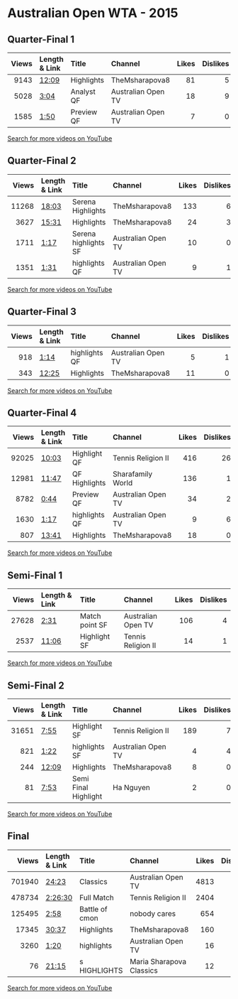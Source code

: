 
# Australian Open WTA - 2015
    
## Quarter-Final 1
|   Views | Length & Link                                        | Title       | Channel            |   Likes |   Dislikes |
|--------:|:-----------------------------------------------------|:------------|:-------------------|--------:|-----------:|
|    9143 | [12:09](https://www.youtube.com/watch?v=hBo04AHTkFk) | Highlights  | TheMsharapova8     |      81 |          5 |
|    5028 | [3:04](https://www.youtube.com/watch?v=oTlRzb0pv9U)  | Analyst  QF | Australian Open TV |      18 |          9 |
|    1585 | [1:50](https://www.youtube.com/watch?v=TRquELsAFBE)  | Preview  QF | Australian Open TV |       7 |          0 |

[Search for more videos on YouTube](https://www.youtube.com/results?search_query=%22australian+open%22+%22Williams%22+%22Cibulkova%22+%222015%22+%22highlights%22)     

## Quarter-Final 2
|   Views | Length & Link                                        | Title                  | Channel            |   Likes |   Dislikes |
|--------:|:-----------------------------------------------------|:-----------------------|:-------------------|--------:|-----------:|
|   11268 | [18:03](https://www.youtube.com/watch?v=YGuhlIVzEdo) | Serena     Highlights  | TheMsharapova8     |     133 |          6 |
|    3627 | [15:31](https://www.youtube.com/watch?v=i6oCANFBJ10) | Highlights             | TheMsharapova8     |      24 |          3 |
|    1711 | [1:17](https://www.youtube.com/watch?v=ck19QME2fcE)  | Serena   highlights SF | Australian Open TV |      10 |          0 |
|    1351 | [1:31](https://www.youtube.com/watch?v=leYApjWBqbs)  | highlights QF          | Australian Open TV |       9 |          1 |

[Search for more videos on YouTube](https://www.youtube.com/results?search_query=%22australian+open%22+%22Keys%22+%22Williams%22+%222015%22+%22highlights%22)     

## Quarter-Final 3
|   Views | Length & Link                                        | Title         | Channel            |   Likes |   Dislikes |
|--------:|:-----------------------------------------------------|:--------------|:-------------------|--------:|-----------:|
|     918 | [1:14](https://www.youtube.com/watch?v=-mNHZdCRJuM)  | highlights QF | Australian Open TV |       5 |          1 |
|     343 | [12:25](https://www.youtube.com/watch?v=Ccapht7wOfs) | Highlights    | TheMsharapova8     |      11 |          0 |

[Search for more videos on YouTube](https://www.youtube.com/results?search_query=%22australian+open%22+%22Makarova%22+%22Halep%22+%222015%22+%22highlights%22)     

## Quarter-Final 4
|   Views | Length & Link                                        | Title          | Channel            |   Likes |   Dislikes |
|--------:|:-----------------------------------------------------|:---------------|:-------------------|--------:|-----------:|
|   92025 | [10:03](https://www.youtube.com/watch?v=__k7XVYtM6g) | Highlight   QF | Tennis Religion II |     416 |         26 |
|   12981 | [11:47](https://www.youtube.com/watch?v=fMpW7kpXZ8A) | QF Highlights  | Sharafamily World  |     136 |          1 |
|    8782 | [0:44](https://www.youtube.com/watch?v=QXiH-0hinCU)  | Preview  QF    | Australian Open TV |      34 |          2 |
|    1630 | [1:17](https://www.youtube.com/watch?v=IcPzOJ2j7aQ)  | highlights QF  | Australian Open TV |       9 |          6 |
|     807 | [13:41](https://www.youtube.com/watch?v=I8lnPOyGWdg) | Highlights     | TheMsharapova8     |      18 |          0 |

[Search for more videos on YouTube](https://www.youtube.com/results?search_query=%22australian+open%22+%22Sharapova%22+%22Bouchard%22+%222015%22+%22highlights%22)     

## Semi-Final 1
|   Views | Length & Link                                        | Title             | Channel            |   Likes |   Dislikes |
|--------:|:-----------------------------------------------------|:------------------|:-------------------|--------:|-----------:|
|   27628 | [2:31](https://www.youtube.com/watch?v=eThcRCvBhy4)  | Match point    SF | Australian Open TV |     106 |          4 |
|    2537 | [11:06](https://www.youtube.com/watch?v=8yIfKm-oikY) | Highlight   SF    | Tennis Religion II |      14 |          1 |

[Search for more videos on YouTube](https://www.youtube.com/results?search_query=%22australian+open%22+%22Williams%22+%22Keys%22+%222015%22+%22highlights%22)     

## Semi-Final 2
|   Views | Length & Link                                        | Title                | Channel            |   Likes |   Dislikes |
|--------:|:-----------------------------------------------------|:---------------------|:-------------------|--------:|-----------:|
|   31651 | [7:55](https://www.youtube.com/watch?v=Da4DuMlyGm8)  | Highlight   SF       | Tennis Religion II |     189 |          7 |
|     821 | [1:22](https://www.youtube.com/watch?v=lc3Vd5Xhh-Y)  | highlights SF        | Australian Open TV |       4 |          4 |
|     244 | [12:09](https://www.youtube.com/watch?v=-Axx24okf1E) | Highlights           | TheMsharapova8     |       8 |          0 |
|      81 | [7:53](https://www.youtube.com/watch?v=zLT1tulewVc)  | Semi Final Highlight | Ha Nguyen          |       2 |          0 |

[Search for more videos on YouTube](https://www.youtube.com/results?search_query=%22australian+open%22+%22Sharapova%22+%22Makarova%22+%222015%22+%22highlights%22)     

## Final
|   Views | Length & Link                                          | Title          | Channel                  |   Likes |   Dislikes |
|--------:|:-------------------------------------------------------|:---------------|:-------------------------|--------:|-----------:|
|  701940 | [24:23](https://www.youtube.com/watch?v=QKBk5ii3ZBM)   | Classics       | Australian Open TV       |    4813 |        280 |
|  478734 | [2:26:30](https://www.youtube.com/watch?v=Flgzc59ysBE) | Full Match     | Tennis Religion II       |    2404 |        186 |
|  125495 | [2:58](https://www.youtube.com/watch?v=f2OEy2SELbc)    | Battle of cmon | nobody cares             |     654 |         22 |
|   17345 | [30:37](https://www.youtube.com/watch?v=3Kva89ZbGNA)   | Highlights     | TheMsharapova8           |     160 |         11 |
|    3260 | [1:20](https://www.youtube.com/watch?v=iDola08LumY)    | highlights     | Australian Open TV       |      16 |          6 |
|      76 | [21:15](https://www.youtube.com/watch?v=rUDaGBMeVZg)   | s  HIGHLIGHTS  | Maria Sharapova Classics |      12 |          0 |

[Search for more videos on YouTube](https://www.youtube.com/results?search_query=%22australian+open%22+%22Williams%22+%22Sharapova%22+%222015%22+%22highlights%22)     
